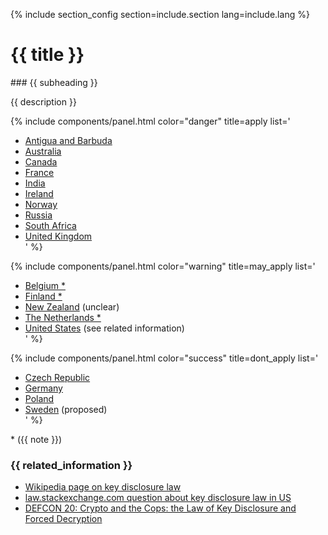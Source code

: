 {% include section_config section=include.section lang=include.lang %}

<h1 id="kdl" class="anchor"><a href="#kdl"><i class="fas fa-link anchor-icon"></i></a> {{ title }}</h1>
### {{ subheading }}

{{ description }}

<!-- Chart of key disclosure law in some countries -->
<div class="row mb-2">

  {% include components/panel.html color="danger"
  title=apply
  list='
 - [Antigua and Barbuda](https://en.wikipedia.org/wiki/Key_disclosure_law#Antigua_and_Barbuda) <div class="float-right"><span class="flag-icon flag-icon-ag"></span></div>
 - [Australia](https://en.wikipedia.org/wiki/Key_disclosure_law#Australia) <div class="float-right"><span class="flag-icon flag-icon-au"></span></div>
 - [Canada](https://en.wikipedia.org/wiki/Key_disclosure_law#Canada) <div class="float-right"><span class="flag-icon flag-icon-ca"></span></div>
 - [France](https://en.wikipedia.org/wiki/Key_disclosure_law#France) <div class="float-right"><span class="flag-icon flag-icon-fr"></span></div>
 - [India](https://en.wikipedia.org/wiki/Key_disclosure_law#India) <div class="float-right"><span class="flag-icon flag-icon-in"></span></div>
 - [Ireland](https://en.wikipedia.org/wiki/Key_disclosure_law#Ireland) <div class="float-right"><span class="flag-icon flag-icon-ie"></span></div>
 - [Norway](https://edri.org/norway-introduces-forced-biometric-authentication/) <div class="float-right"><span class="flag-icon flag-icon-no"></span></div>
 - [Russia](https://www.bloomberg.com/news/articles/2018-03-20/telegram-loses-bid-to-stop-russia-from-getting-encryption-keys) <div class="float-right"><span class="flag-icon flag-icon-ru"></span></div>
 - [South Africa](https://en.wikipedia.org/wiki/Key_disclosure_law#South_Africa) <div class="float-right"><span class="flag-icon flag-icon-za"></span></div>
 - [United Kingdom](https://en.wikipedia.org/wiki/Key_disclosure_law#United_Kingdom) <div class="float-right"><span class="flag-icon flag-icon-gb"></span></div>
  '
  %}

  {% include components/panel.html color="warning"
  title=may_apply
  list='
 - [Belgium *](https://en.wikipedia.org/wiki/Key_disclosure_law#Belgium) <div class="float-right"><span class="flag-icon flag-icon-be"></span></div>
 - [Finland *](https://en.wikipedia.org/wiki/Key_disclosure_law#Finland) <div class="float-right"><span class="flag-icon flag-icon-fi"></span></div>
 - [New Zealand](https://en.wikipedia.org/wiki/Key_disclosure_law#New_Zealand) (unclear) <div class="float-right"><span class="flag-icon flag-icon-nz"></span></div>
 - [The Netherlands *](https://en.wikipedia.org/wiki/Key_disclosure_law#The_Netherlands) <div class="float-right"><span class="flag-icon flag-icon-nl"></span></div>
 - [United States](https://en.wikipedia.org/wiki/Key_disclosure_law#United_States) (see related information) <div class="float-right"><span class="flag-icon flag-icon-us"></span></div>
  '
  %}

  {% include components/panel.html color="success"
  title=dont_apply
  list='
 - [Czech Republic](https://en.wikipedia.org/wiki/Key_disclosure_law#Czech_Republic) <div class="float-right"><span class="flag-icon flag-icon-cz"></span></div>
 - [Germany](https://en.wikipedia.org/wiki/Key_disclosure_law#Germany) <div class="float-right"><span class="flag-icon flag-icon-de"></span></div>
 - [Poland](https://en.wikipedia.org/wiki/Key_disclosure_law#Poland) <div class="float-right"><span class="flag-icon flag-icon-pl"></span></div>
 - [Sweden](https://en.wikipedia.org/wiki/Key_disclosure_law#Sweden) (proposed) <div class="float-right"><span class="flag-icon flag-icon-se"></span></div>
  '
  %}

</div>

\* ({{ note }})

### {{ related_information }}
- <a href="https://en.wikipedia.org/wiki/Key_disclosure_law">Wikipedia page on key disclosure law</a>
- <a href="https://law.stackexchange.com/questions/1523/can-a-us-citizen-be-required-to-provide-the-authentication-key-for-encrypted-dat">law.stackexchange.com question about key disclosure law in US</a>
- <a href="https://www.youtube.com/watch?v=Jt7D4AIfqlQ">DEFCON 20: Crypto and the Cops: the Law of Key Disclosure and Forced Decryption</a>